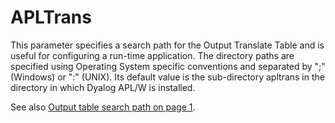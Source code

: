 # APLTrans

This parameter specifies a search path for the Output Translate Table and is useful for configuring a run-time application. The directory paths are specified using Operating System specific conventions and separated by ";" (Windows) or ":" (UNIX). Its default value is the sub-directory apltrans in the directory in which Dyalog APL/W is installed.

See also [Output table search path on page 1](../../The%20APL%20Environment/Configuration%20Dialog%20Output%20Tab%20(Classic%20Edition%20Only).htm#APLTrans).
